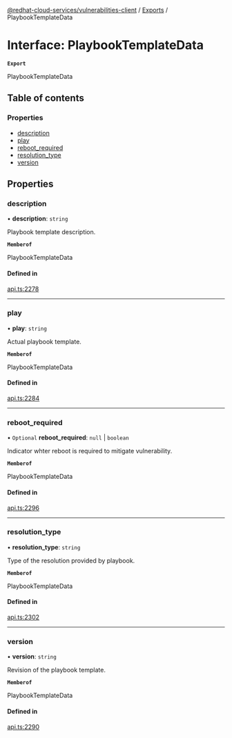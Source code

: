 [@redhat-cloud-services/vulnerabilities-client](../README.md) / [Exports](../modules.md) / PlaybookTemplateData

# Interface: PlaybookTemplateData

**`Export`**

PlaybookTemplateData

## Table of contents

### Properties

- [description](PlaybookTemplateData.md#description)
- [play](PlaybookTemplateData.md#play)
- [reboot\_required](PlaybookTemplateData.md#reboot_required)
- [resolution\_type](PlaybookTemplateData.md#resolution_type)
- [version](PlaybookTemplateData.md#version)

## Properties

### description

• **description**: `string`

Playbook template description.

**`Memberof`**

PlaybookTemplateData

#### Defined in

[api.ts:2278](https://github.com/RedHatInsights/javascript-clients/blob/main/packages/vulnerabilities/api.ts#L2278)

___

### play

• **play**: `string`

Actual playbook template.

**`Memberof`**

PlaybookTemplateData

#### Defined in

[api.ts:2284](https://github.com/RedHatInsights/javascript-clients/blob/main/packages/vulnerabilities/api.ts#L2284)

___

### reboot\_required

• `Optional` **reboot\_required**: ``null`` \| `boolean`

Indicator whter reboot is required to mitigate vulnerability.

**`Memberof`**

PlaybookTemplateData

#### Defined in

[api.ts:2296](https://github.com/RedHatInsights/javascript-clients/blob/main/packages/vulnerabilities/api.ts#L2296)

___

### resolution\_type

• **resolution\_type**: `string`

Type of the resolution provided by playbook.

**`Memberof`**

PlaybookTemplateData

#### Defined in

[api.ts:2302](https://github.com/RedHatInsights/javascript-clients/blob/main/packages/vulnerabilities/api.ts#L2302)

___

### version

• **version**: `string`

Revision of the playbook template.

**`Memberof`**

PlaybookTemplateData

#### Defined in

[api.ts:2290](https://github.com/RedHatInsights/javascript-clients/blob/main/packages/vulnerabilities/api.ts#L2290)
